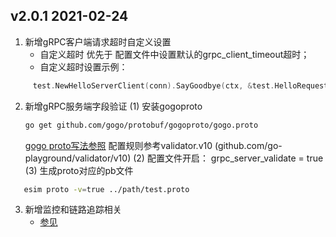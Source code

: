 ##  v2.0.1 2021-02-24 
1. 新增gRPC客户端请求超时自定义设置
    - 自定义超时 优先于 配置文件中设置默认的grpc_client_timeout超时；
    - 自定义超时设置示例：
 ```go
      test.NewHelloServerClient(conn).SayGoodbye(ctx, &test.HelloRequest{Name: "HH"}, WithTimeout(10*time.Second))
```
   
2. 新增gRPC服务端字段验证
    (1) 安装gogoproto
    ```bash
    go get github.com/gogo/protobuf/gogoproto/gogo.proto
    ```

     [gogo proto写法参照](https://kj_test.bhecard.com:8443/gitlab/go-dev/esim/-/blob/hy/mertrics/grpc/test/hello.proto)
     配置规则参考validator.v10 (github.com/go-playground/validator/v10)
    (2) 配置文件开启： grpc_server_validate = true
    (3) 生成proto对应的pb文件
 ```bash
    esim proto -v=true ../path/test.proto
 ```
  
3. 新增监控和链路追踪相关
     - [参见](https://kj_test.bhecard.com:8443/confluence/pages/viewpage.action?pageId=1310725)
